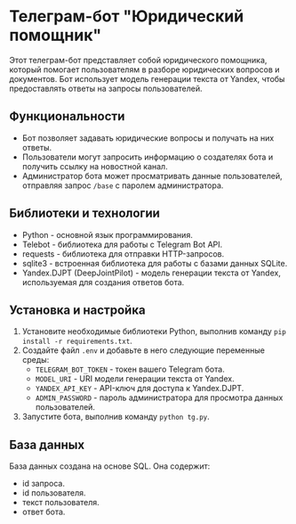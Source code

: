 # Телеграм-бот "Юридический помощник"

Этот телеграм-бот представляет собой юридического помощника, который помогает пользователям в разборе юридических вопросов и документов. Бот использует модель генерации текста от Yandex, чтобы предоставлять ответы на запросы пользователей.

## Функциональности

- Бот позволяет задавать юридические вопросы и получать на них ответы.
- Пользователи могут запросить информацию о создателях бота и получить ссылку на новостной канал.
- Администратор бота может просматривать данные пользователей, отправляя запрос `/base` с паролем администратора.

## Библиотеки и технологии

- Python - основной язык программирования.
- Telebot - библиотека для работы с Telegram Bot API.
- requests - библиотека для отправки HTTP-запросов.
- sqlite3 - встроенная библиотека для работы с базами данных SQLite.
- Yandex.DJPT (DeepJointPilot) - модель генерации текста от Yandex, используемая для создания ответов бота.

## Установка и настройка

1. Установите необходимые библиотеки Python, выполнив команду `pip install -r requirements.txt`.
2. Создайте файл `.env` и добавьте в него следующие переменные среды:
   - `TELEGRAM_BOT_TOKEN` - токен вашего Telegram бота.
   - `MODEL_URI` - URI модели генерации текста от Yandex.
   - `YANDEX_API_KEY` - API-ключ для доступа к Yandex.DJPT.
   - `ADMIN_PASSWORD` - пароль администратора для просмотра данных пользователей.
3. Запустите бота, выполнив команду `python tg.py`.

## База данных

База данных создана на основе SQL. 
Она содержит:
- id запроса.
- id пользователя.
- текст пользователя.
- ответ бота.
